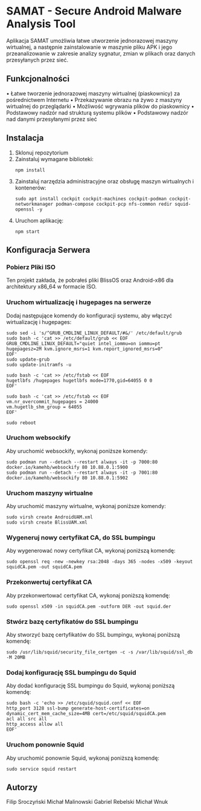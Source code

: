 
# SAMAT - Secure Android Malware Analysis Tool

Aplikacja SAMAT umożliwia łatwe utworzenie jednorazowej maszyny wirtualnej, a następnie zainstalowanie w maszynie pliku APK i jego przeanalizowanie w zakresie analizy sygnatur, zmian w plikach oraz danych przesyłanych przez sieć.

## Funkcjonalności

• Łatwe tworzenie jednorazowej maszyny wirtualnej (piaskownicy) za pośrednictwem Internetu
• Przekazywanie obrazu na żywo z maszyny wirtualnej do przeglądarki
• Możliwość wgrywania plików do piaskownicy
• Podstawowy nadzór nad strukturą systemu plików
• Podstawowy nadzór nad danymi przesyłanymi przez sieć

## Instalacja

1. Sklonuj repozytorium
2. Zainstaluj wymagane biblioteki:
   ```
   npm install
   ```
3. Zainstaluj narzędzia administracyjne oraz obsługę maszyn wirtualnych i kontenerów:
   ```
   sudo apt install cockpit cockpit-machines cockpit-podman cockpit-networkmanager podman-compose cockpit-pcp nfs-common redir squid-openssl -y
   ```
4. Uruchom aplikację:
   ```
   npm start
   ```

## Konfiguracja Serwera

### Pobierz Pliki ISO

Ten projekt zakłada, że pobrałeś pliki BlissOS oraz Android-x86 dla architektury x86_64 w formacie ISO.

### Uruchom wirtualizację i hugepages na serwerze

Dodaj następujące komendy do konfiguracji systemu, aby włączyć wirtualizację i hugepages:

```
sudo sed -i 's/^GRUB_CMDLINE_LINUX_DEFAULT/#&/' /etc/default/grub
sudo bash -c 'cat >> /etc/default/grub << EOF
GRUB_CMDLINE_LINUX_DEFAULT="quiet intel_iommu=on iommu=pt hugepagesz=2M kvm.ignore_msrs=1 kvm.report_ignored_msrs=0"
EOF'
sudo update-grub
sudo update-initramfs -u

sudo bash -c 'cat >> /etc/fstab << EOF
hugetlbfs /hugepages hugetlbfs mode=1770,gid=64055 0 0
EOF'

sudo bash -c 'cat >> /etc/fstab << EOF
vm.nr_overcommit_hugepages = 24000
vm.hugetlb_shm_group = 64055
EOF'

sudo reboot
```

### Uruchom websockify

Aby uruchomić websockify, wykonaj poniższe komendy:

```
sudo podman run --detach --restart always -it -p 7000:80 docker.io/kamehb/websockify 80 10.88.0.1:5900
sudo podman run --detach --restart always -it -p 7001:80 docker.io/kamehb/websockify 80 10.88.0.1:5902
```

### Uruchom maszyny wirtualne

Aby uruchomić maszyny wirtualne, wykonaj poniższe komendy:

```
sudo virsh create AndroidUAM.xml
sudo virsh create BlissUAM.xml
```

### Wygeneruj nowy certyfikat CA, do SSL bumpingu

Aby wygenerować nowy certyfikat CA, wykonaj poniższą komendę:

```
sudo openssl req -new -newkey rsa:2048 -days 365 -nodes -x509 -keyout squidCA.pem -out squidCA.pem
```

### Przekonwertuj certyfikat CA

Aby przekonwertować certyfikat CA, wykonaj poniższą komendę:

```
sudo openssl x509 -in squidCA.pem -outform DER -out squid.der
```

### Stwórz bazę certyfikatów do SSL bumpingu

Aby stworzyć bazę certyfikatów do SSL bumpingu, wykonaj poniższą komendę:

```
sudo /usr/lib/squid/security_file_certgen -c -s /var/lib/squid/ssl_db -M 20MB
```

### Dodaj konfigurację SSL bumpingu do Squid

Aby dodać konfigurację SSL bumpingu do Squid, wykonaj poniższą komendę:

```
sudo bash -c 'echo >> /etc/squid/squid.conf << EOF
http_port 3128 ssl-bump generate-host-certificates=on dynamic_cert_mem_cache_size=4MB cert=/etc/squid/squidCA.pem
acl all src all
http_access allow all
EOF'
```

### Uruchom ponownie Squid

Aby uruchomić ponownie Squid, wykonaj poniższą komendę:

```
sudo service squid restart
```

## Autorzy

Filip Sroczyński
Michał Malinowski
Gabriel Rebelski
Michał Wnuk
